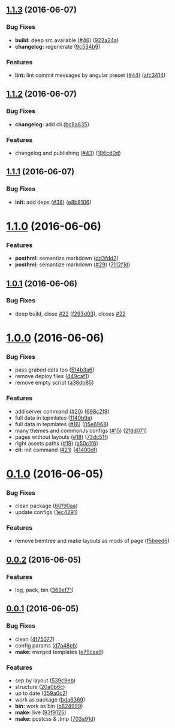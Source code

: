 <a name="1.1.3"></a>
## [1.1.3](https://github.com/awinogradov/bemark/compare/v1.1.2...v1.1.3) (2016-06-07)


### Bug Fixes

* **build:** deep src available ([#46](https://github.com/awinogradov/bemark/issues/46)) ([922a24a](https://github.com/awinogradov/bemark/commit/922a24a))
* **changelog:** regenerate ([9c534b9](https://github.com/awinogradov/bemark/commit/9c534b9))


### Features

* **lint:** lint commit messages by angular preset ([#44](https://github.com/awinogradov/bemark/issues/44)) ([afc3414](https://github.com/awinogradov/bemark/commit/afc3414))



<a name="1.1.2"></a>
## [1.1.2](https://github.com/awinogradov/bemark/compare/1.1.1...v1.1.2) (2016-06-07)


### Bug Fixes

* **changelog:** add cli ([bc8a835](https://github.com/awinogradov/bemark/commit/bc8a835))


### Features

* changelog and publishing ([#43](https://github.com/awinogradov/bemark/issues/43)) ([186cd0d](https://github.com/awinogradov/bemark/commit/186cd0d))



<a name="1.1.1"></a>
## [1.1.1](https://github.com/awinogradov/bemark/compare/1.1.0...1.1.1) (2016-06-07)


### Bug Fixes

* **init:** add deps ([#38](https://github.com/awinogradov/bemark/issues/38)) ([e8b8106](https://github.com/awinogradov/bemark/commit/e8b8106))



<a name="1.1.0"></a>
# [1.1.0](https://github.com/awinogradov/bemark/compare/1.0.1...1.1.0) (2016-06-06)


### Features

* **posthml:** semantize markdown ([dd3fdd2](https://github.com/awinogradov/bemark/commit/dd3fdd2))
* **posthml:** semantize markdown ([#29](https://github.com/awinogradov/bemark/issues/29)) ([7112f1d](https://github.com/awinogradov/bemark/commit/7112f1d))



<a name="1.0.1"></a>
## [1.0.1](https://github.com/awinogradov/bemark/compare/1.0.0...1.0.1) (2016-06-06)


### Bug Fixes

* deep build, close [#22](https://github.com/awinogradov/bemark/issues/22) ([f293d03](https://github.com/awinogradov/bemark/commit/f293d03)), closes [#22](https://github.com/awinogradov/bemark/issues/22)



<a name="1.0.0"></a>
# [1.0.0](https://github.com/awinogradov/bemark/compare/0.1.0...1.0.0) (2016-06-06)


### Bug Fixes

* pass grabed data too ([514b3a6](https://github.com/awinogradov/bemark/commit/514b3a6))
* remove deploy files ([449caf1](https://github.com/awinogradov/bemark/commit/449caf1))
* remove empty script ([a38db85](https://github.com/awinogradov/bemark/commit/a38db85))


### Features

* add server command ([#20](https://github.com/awinogradov/bemark/issues/20)) ([698c2f9](https://github.com/awinogradov/bemark/commit/698c2f9))
* full data in tepmlates ([1140b9a](https://github.com/awinogradov/bemark/commit/1140b9a))
* full data in tepmlates ([#16](https://github.com/awinogradov/bemark/issues/16)) ([05e6968](https://github.com/awinogradov/bemark/commit/05e6968))
* many themes and commonJs configs ([#15](https://github.com/awinogradov/bemark/issues/15)) ([2fdd071](https://github.com/awinogradov/bemark/commit/2fdd071))
* pages without layouts ([#18](https://github.com/awinogradov/bemark/issues/18)) ([73dc51f](https://github.com/awinogradov/bemark/commit/73dc51f))
* right assets paths ([#19](https://github.com/awinogradov/bemark/issues/19)) ([a50c1f6](https://github.com/awinogradov/bemark/commit/a50c1f6))
* **cli:** init command ([#21](https://github.com/awinogradov/bemark/issues/21)) ([41400df](https://github.com/awinogradov/bemark/commit/41400df))



<a name="0.1.0"></a>
# [0.1.0](https://github.com/awinogradov/bemark/compare/0.0.2...0.1.0) (2016-06-05)


### Bug Fixes

* clean package ([60f90aa](https://github.com/awinogradov/bemark/commit/60f90aa))
* update configs ([1ec4291](https://github.com/awinogradov/bemark/commit/1ec4291))


### Features

* remove bemtree and make layouts as mods of page ([f5beed6](https://github.com/awinogradov/bemark/commit/f5beed6))



<a name="0.0.2"></a>
## [0.0.2](https://github.com/awinogradov/bemark/compare/0.0.1...0.0.2) (2016-06-05)


### Features

* log, pack, bin ([369ef71](https://github.com/awinogradov/bemark/commit/369ef71))



<a name="0.0.1"></a>
## [0.0.1](https://github.com/awinogradov/bemark/compare/359a0c2...0.0.1) (2016-06-05)


### Bug Fixes

* clean ([4f75077](https://github.com/awinogradov/bemark/commit/4f75077))
* config params ([d7a48eb](https://github.com/awinogradov/bemark/commit/d7a48eb))
* **make:** merged templates ([e79caa9](https://github.com/awinogradov/bemark/commit/e79caa9))


### Features

* sep by layout ([539c9eb](https://github.com/awinogradov/bemark/commit/539c9eb))
* structure ([20a0b6c](https://github.com/awinogradov/bemark/commit/20a0b6c))
* up to date ([359a0c2](https://github.com/awinogradov/bemark/commit/359a0c2))
* work as package ([bda6369](https://github.com/awinogradov/bemark/commit/bda6369))
* **bin:** work as bin ([b824999](https://github.com/awinogradov/bemark/commit/b824999))
* **make:** live ([93f9125](https://github.com/awinogradov/bemark/commit/93f9125))
* **make:** postcss & .tmp ([703a91d](https://github.com/awinogradov/bemark/commit/703a91d))



